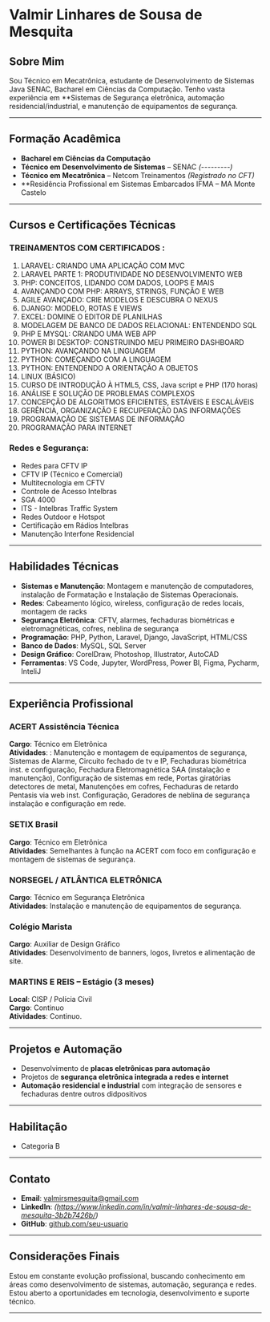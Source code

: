 #  Valmir Linhares de Sousa de Mesquita

##  Sobre Mim
Sou Técnico em Mecatrônica, estudante de Desenvolvimento de Sistemas Java SENAC, Bacharel em Ciências da Computação. Tenho vasta 
experiência em **Sistemas de Segurança eletrônica,  automação residencial/industrial, e manutenção de equipamentos de segurança.

---

##  Formação Acadêmica

-  **Bacharel em Ciências da Computação**   
-  **Técnico em Desenvolvimento de Sistemas** – SENAC *(---------)*  
-  **Técnico em Mecatrônica** – Netcom Treinamentos *(Registrado no CFT)*
-  **Residência Profissional em Sistemas Embarcados IFMA – MA Monte Castelo
---
##  Cursos e Certificações Técnicas

### TREINAMENTOS COM CERTIFICADOS :
1.	LARAVEL: CRIANDO UMA APLICAÇÃO COM MVC 
2.	LARAVEL PARTE 1: PRODUTIVIDADE NO DESENVOLVIMENTO WEB 
3.	PHP: CONCEITOS, LIDANDO COM DADOS, LOOPS E MAIS 
4.	AVANÇANDO COM PHP: ARRAYS, STRINGS, FUNÇÃO E WEB 
5.	AGILE AVANÇADO: CRIE MODELOS E DESCUBRA O NEXUS 
6.	DJANGO: MODELO, ROTAS E VIEWS 
7.	EXCEL: DOMINE O EDITOR DE PLANILHAS 
8.	MODELAGEM DE BANCO DE DADOS RELACIONAL: ENTENDENDO SQL 
9.	PHP E MYSQL: CRIANDO UMA WEB APP 
10.	POWER BI DESKTOP: CONSTRUINDO MEU PRIMEIRO DASHBOARD 
11.	PYTHON: AVANÇANDO NA LINGUAGEM 
12.	PYTHON: COMEÇANDO COM A LINGUAGEM 
13.	PYTHON: ENTENDENDO A ORIENTAÇÃO A OBJETOS 
14.	LINUX (BÁSICO)
15.	CURSO DE INTRODUÇÃO À HTML5, CSS, Java script e PHP (170 horas)
16.	ANÁLISE E SOLUÇÃO DE PROBLEMAS COMPLEXOS
17.	CONCEPÇÃO DE ALGORITMOS EFICIENTES, ESTÁVEIS E ESCALÁVEIS
18.	GERÊNCIA, ORGANIZAÇÃO E RECUPERAÇÃO DAS INFORMAÇÕES
19.	PROGRAMAÇÃO DE SISTEMAS DE INFORMAÇÃO
20.	PROGRAMAÇÃO PARA INTERNET


### Redes e Segurança:
- Redes para CFTV IP  
- CFTV IP (Técnico e Comercial)  
- Multitecnologia em CFTV  
- Controle de Acesso Intelbras  
- SGA 4000  
- ITS - Intelbras Traffic System  
- Redes Outdoor e Hotspot  
- Certificação em Rádios Intelbras  
- Manutenção Interfone Residencial  

---

##  Habilidades Técnicas

- **Sistemas e Manutenção**: Montagem e manutenção de computadores, instalação de Formatação e Instalação de Sistemas Operacionais.  
- **Redes**: Cabeamento lógico, wireless, configuração de redes locais, montagem de racks  
- **Segurança Eletrônica**: CFTV, alarmes, fechaduras biométricas e eletromagnéticas, cofres, neblina de segurança  
- **Programação**: PHP, Python, Laravel, Django, JavaScript, HTML/CSS  
- **Banco de Dados**: MySQL, SQL Server  
- **Design Gráfico**: CorelDraw, Photoshop, Illustrator, AutoCAD  
- **Ferramentas**: VS Code, Jupyter, WordPress, Power BI, Figma, Pycharm, InteliJ  

---

##  Experiência Profissional

###  ACERT Assistência Técnica  
**Cargo**: Técnico em Eletrônica  
**Atividades**: : Manutenção e montagem de equipamentos de segurança, Sistemas de 
Alarme, Circuito fechado de tv e IP, Fechaduras biométrica inst. e configuração, Fechadura 
Eletromagnética SAA (instalação e manutenção), Configuração de sistemas em rede, Portas 
giratórias detectores de metal, Manutenções em cofres, Fechaduras de retardo Pentasis via 
web inst. Configuração, Geradores de neblina de segurança instalação e configuração em 
rede.

###  SETIX Brasil  
**Cargo**: Técnico em Eletrônica  
**Atividades**: Semelhantes à função na ACERT com foco em configuração e montagem de sistemas de segurança.

###  NORSEGEL / ATLÂNTICA ELETRÔNICA  
**Cargo**: Técnico em Segurança Eletrônica  
**Atividades**: Instalação e manutenção de equipamentos de segurança.

### Colégio Marista  
**Cargo**: Auxiliar de Design Gráfico  
**Atividades**: Desenvolvimento de banners, logos, livretos e alimentação de site.

### MARTINS E REIS – Estágio (3 meses)  
**Local**: CISP / Polícia Civil  
**Cargo**: Continuo  
**Atividades**: Continuo.

---

##  Projetos e Automação

- Desenvolvimento de **placas eletrônicas para automação**  
- Projetos de **segurança eletrônica integrada a redes e internet**  
- **Automação residencial e industrial** com integração de sensores e fechaduras dentre outros didpositivos

---

##  Habilitação

- Categoria B

---

##  Contato

- **Email**: valmirsmesquita@gmail.com  
- **LinkedIn**: *(https://www.linkedin.com/in/valmir-linhares-de-sousa-de-mesquita-3b2b7426b/)*  
- **GitHub**: [github.com/seu-usuario]([https://github.com/](https://github.com/ValmirMesquita)) 

---

## Considerações Finais

Estou em constante evolução profissional, buscando conhecimento em áreas como desenvolvimento de sistemas, automação, 
segurança e redes. Estou aberto a oportunidades em tecnologia, desenvolvimento e suporte técnico.

---


